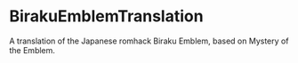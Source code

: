 # BirakuEmblemTranslation
 A translation of the Japanese romhack Biraku Emblem, based on Mystery of the Emblem.
